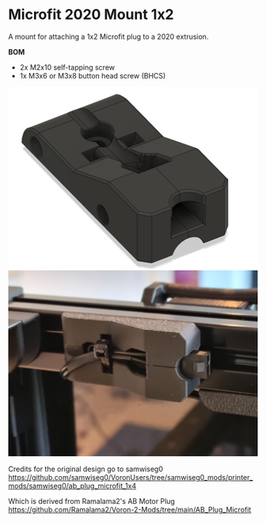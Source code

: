 # Microfit 2020 Mount 1x2

A mount for attaching a 1x2 Microfit plug to a 2020 extrusion.

**BOM**
- 2x M2x10 self-tapping screw
- 1x M3x6 or M3x8 button head screw (BHCS)  

![](./images/Microfit_2020_Mount_1x2_1.PNG)
![](./images/Microfit_2020_Mount_1x2_2.PNG)

Credits for the original design go to samwiseg0  
https://github.com/samwiseg0/VoronUsers/tree/samwiseg0_mods/printer_mods/samwiseg0/ab_plug_microfit_1x4  

Which is derived from Ramalama2's AB Motor Plug  
https://github.com/Ramalama2/Voron-2-Mods/tree/main/AB_Plug_Microfit
